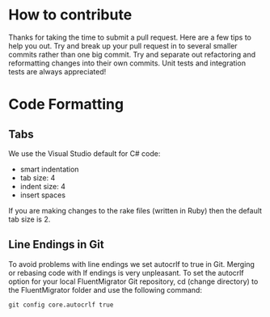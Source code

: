# How to contribute

Thanks for taking the time to submit a pull request. Here are a few tips to help you out. Try and break up your pull request in to several smaller commits rather than one big commit. Try and separate out refactoring and reformatting changes into their own commits. Unit tests and integration tests are always appreciated!

# Code Formatting

## Tabs

We use the Visual Studio default for C# code: 
* smart indentation
* tab size: 4
* indent size: 4
* insert spaces

If you are making changes to the rake files (written in Ruby) then the default tab size is 2.

## Line Endings in Git

To avoid problems with line endings we set autocrlf to true in Git. Merging or rebasing code with lf endings is very unpleasant. To set the autocrlf option for your local FluentMigrator Git repository, cd (change directory) to the FluentMigrator folder and use the following command:

<pre><code>git config core.autocrlf true</code></pre>
